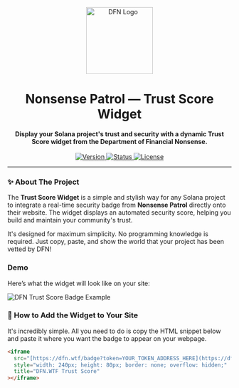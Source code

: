 <p align="center">
  <img src="https://dfn.wtf/DFN_logo_IDK_center.png" alt="DFN Logo" width="150"/>
</p>

<h1 align="center">Nonsense Patrol — Trust Score Widget</h1>

<p align="center">
  <strong>Display your Solana project's trust and security with a dynamic Trust Score widget from the Department of Financial Nonsense.</strong>
  <br />
  <br />
  <a href="#">
    <img src="https://img.shields.io/badge/version-1.0.0-blue.svg" alt="Version">
  </a>
  <a href="#">
    <img src="https://img.shields.io/badge/status-active-success.svg" alt="Status">
  </a>
  <a href="LICENSE">
    <img src="https://img.shields.io/badge/license-MIT-green.svg" alt="License">
  </a>
</p>

---

### ✨ About The Project

The **Trust Score Widget** is a simple and stylish way for any Solana project to integrate a real-time security badge from **Nonsense Patrol** directly onto their website. The widget displays an automated security score, helping you build and maintain your community's trust.

It's designed for maximum simplicity. No programming knowledge is required. Just copy, paste, and show the world that your project has been vetted by DFN!

### Demo

Here’s what the widget will look like on your site:

![DFN Trust Score Badge Example](https://i.imgur.com/83pL8G3.png)

### 🚀 How to Add the Widget to Your Site

It's incredibly simple. All you need to do is copy the HTML snippet below and paste it where you want the badge to appear on your webpage.

```html
<iframe
  src="[https://dfn.wtf/badge?token=YOUR_TOKEN_ADDRESS_HERE](https://dfn.wtf/badge?token=YOUR_TOKEN_ADDRESS_HERE)"
  style="width: 240px; height: 80px; border: none; overflow: hidden;"
  title="DFN.WTF Trust Score"
></iframe>
